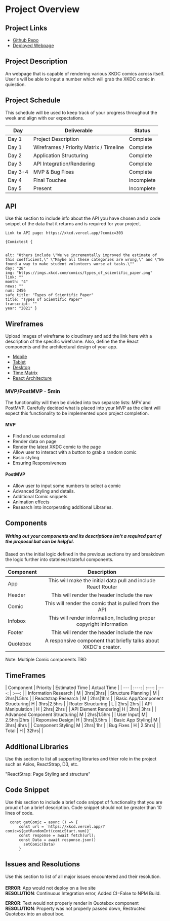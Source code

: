 # Project Overview

## Project Links

- [Github Repo](https://github.com/Nbrof/Project2)
- [Deployed Webpage](https://project2-orcin.vercel.app/)

## Project Description

An webpage that is capable of rendering various XKDC comics across itself. User's will be able to input a number which will grab the XKDC comic in quiestion. 



## Project Schedule

This schedule will be used to keep track of your progress throughout the week and align with our expectations.  



|  Day | Deliverable | Status
|---|---| ---|
|Day 1| Project Description | Complete
|Day 1| Wireframes / Priority Matrix / Timeline | Complete
|Day 2| Application Structuring | Complete
|Day 3| API Integration/Rendering| Complete
|Day 3-4| MVP & Bug Fixes | Complete
|Day 4| Final Touches | Incomplete
|Day 5| Present | Incomplete




## API

Use this section to include info about the API you have chosen and a code snippet of the data that it returns and is required for your project. 


```
Link to API page: https://xkcd.vercel.app/?comic=303

{Comictest {
	
	
alt: "Others include \"We've incrementally improved the estimate of this coefficient,\" \"Maybe all these categories are wrong,\" and \"We found a way to make student volunteers worse at tasks.\""
day: "28"
img: "https://imgs.xkcd.com/comics/types_of_scientific_paper.png"
link: ""
month: "4"
news: ""
num: 2456
safe_title: "Types of Scientific Paper"
title: "Types of Scientific Paper"
transcript: ""
year: "2021" }
```


## Wireframes

Upload images of wireframe to cloudinary and add the link here with a description of the specific wireframe. Also, define the the React components and the architectural design of your app.

- [Mobile](https://i.imgur.com/dcevV0B.jpeg)
- [Tablet](https://imgur.com/JtTsJ8w)
- [Desktop](https://i.imgur.com/Mr4Cdr7.jpg) 
- [Time Matrix](https://i.imgur.com/AUKG8Ad.jpg) 
- [React Architecture](https://i.imgur.com/T9mDp7F.jpg)


### MVP/PostMVP - 5min

The functionality will then be divided into two separate lists: MPV and PostMVP.  Carefully decided what is placed into your MVP as the client will expect this functionality to be implemented upon project completion.  

#### MVP 
- Find and use external api 
- Render data on page 
- Render the latest XKDC comic to the page
- Allow user to interact with a button to grab a random comic
- Basic styling 
- Ensuring Responsiveness

#### PostMVP 

- Allow user to input some numbers to select a comic
- Advanced Styling and details.
- Additional Comic snippets
- Animation effects
- Research into incorperating additional Libraries.

## Components
##### Writing out your components and its descriptions isn't a required part of the proposal but can be helpful.

Based on the initial logic defined in the previous sections try and breakdown the logic further into stateless/stateful components. 

| Component | Description | 
| --- | :---: |  
| App | This will make the initial data pull and include React Router| 
| Header | This will render the header include the nav | 
| Comic | This will render the comic that is pulled from the API| 
| Infobox | This will render information, Including proper copyright information|
| Footer | This will render the header include the nav | 
| Quotebox | A responsive component that briefly talks about XKDC's creator. | 

Note: Multiple Comic components TBD


## TimeFrames

| Component | Priority | Estimated Time | Actual Time |
| --- | :---: |  :---: | :---: | :---: |
| Information Research | M | 3hrs|3hrs| 
| Structure Planning | M | 2hrs|1.5hrs | 
| Reactstrap Research | M | 2hrs|1hrs | 
| Basic App/Component Structuring| H | 3hrs|2.5hrs | 
| Router Structuring | L | 2hrs| 2hrs| 
| API Manipulation | H | 2hrs| 2hrs | 
| API Element Rendering| H | 3hrs| 3hrs | 
| Advanced Component Structuring| M | 2hrs|1.5hrs | 
| User Input| M| 2.5hrs|2hrs | 
| Reponsive Design| H | 3hrs|3.5hrs | 
|  Basic App Styling| M | 3hrs| 4hrs | 
| Component Styling| M | 2hrs| 1hr | 
| Bug Fixes | H | 2.5hrs|  | 
| Total | H | 32hrs|  |  

## Additional Libraries
 Use this section to list all supporting libraries and thier role in the project such as Axios, ReactStrap, D3, etc. 

 "ReactStrap: Page Styling and structure"

## Code Snippet

Use this section to include a brief code snippet of functionality that you are proud of an a brief description.  Code snippet should not be greater than 10 lines of code. 

```
  const getComic = async () => {
      const url = `https://xkcd.vercel.app/?comic=${getRandomInt(comicStart.num)}`
      const response = await fetch(url);
      const Data = await response.json()
        setComic(Data)
      }
```


## Issues and Resolutions
 Use this section to list of all major issues encountered and their resolution.

#### 
**ERROR**: App would not deploy on a live site                    
**RESOLUTION**: Continuous Integration error, Added CI=False to NPM Build.

**ERROR**: Text would not properly render in Quotebox component                
**RESOLUTION**: Property was not properly passed down, Restructed Quotebox into an about box.






